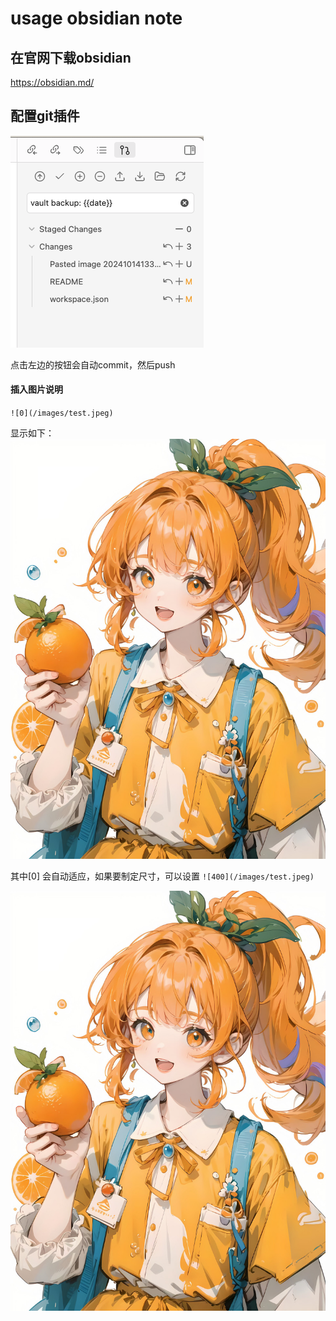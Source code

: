 
# usage obsidian note 

## 在官网下载obsidian
https://obsidian.md/

## 配置git插件
![0](/images/readme01.png)


点击左边的按钮会自动commit，然后push


#### 插入图片说明
`![0](/images/test.jpeg)`

显示如下：
![0](/images/test.jpeg)


其中[0] 会自动适应，如果要制定尺寸，可以设置
`![400](/images/test.jpeg)`

![400](/images/test.jpeg)